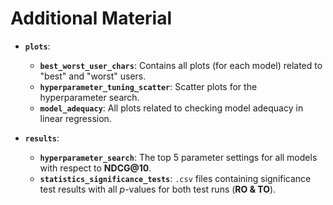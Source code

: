 # Additional Material

- **`plots`**: 
    - **`best_worst_user_chars`**: Contains all plots (for each model) related to "best" and "worst" users.
    - **`hyperparameter_tuning_scatter`**: Scatter plots for the hyperparameter search.
    - **`model_adequacy`**: All plots related to checking model adequacy in linear regression.

- **`results`**: 
    - **`hyperparameter_search`**: The top 5 parameter settings for all models with respect to **NDCG@10**.
    - **`statistics_significance_tests`**: `.csv` files containing significance test results with all *p*-values for both test runs (**RO & TO**).
